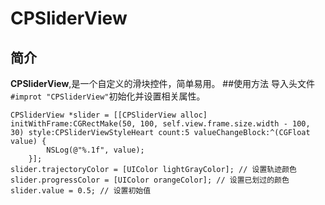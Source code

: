 # CPSliderView

## 简介
**CPSliderView**,是一个自定义的滑块控件，简单易用。
##使用方法
导入头文件``` #improt "CPSliderView"```初始化并设置相关属性。

```
CPSliderView *slider = [[CPSliderView alloc] initWithFrame:CGRectMake(50, 100, self.view.frame.size.width - 100, 30) style:CPSliderViewStyleHeart count:5 valueChangeBlock:^(CGFloat value) {
        NSLog(@"%.1f", value);
    }];
slider.trajectoryColor = [UIColor lightGrayColor]; // 设置轨迹颜色
slider.progressColor = [UIColor orangeColor]; // 设置已划过的颜色
slider.value = 0.5; // 设置初始值
    
```

